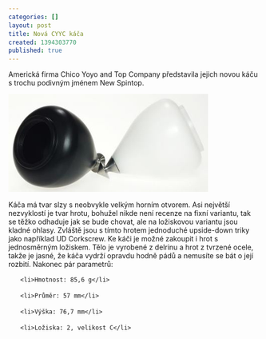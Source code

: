 ```yaml
---
categories: []
layout: post
title: Nová CYYC káča
created: 1394303770
published: true
---
```

<p>Americká firma Chico Yoyo and Top Company představila jejich novou káču s trochu podivným jménem New Spintop.</p>



<p><a class="colorbox-load" href="/images/nova-cyyc-kaca/New CYYC top.jpg"><img alt="" src="/images/nova-cyyc-kaca/New%20CYYC%20top_0.jpg" /></a></p>



<p>Káča má tvar slzy s neobvykle velkým horním otvorem. Asi největší nezvyklostí je tvar hrotu, bohužel nikde není recenze na fixní variantu, tak se těžko odhaduje jak se bude chovat, ale na ložiskovou variantu jsou kladné ohlasy. Zvláště jsou s tímto hrotem jednoduché upside-down triky jako například UD Corkscrew. Ke káči je možné zakoupit i hrot s jednosměrným ložiskem. Tělo je vyrobené z delrinu a hrot z tvrzené ocele, takže je jasné, že káča vydrží opravdu hodně pádů a nemusíte se bát o její rozbití. Nakonec pár parametrů:</p>



<ul>

	<li>Hmotnost: 85,6 g</li>

	<li>Průměr: 57 mm</li>

	<li>Výška: 76,7 mm</li>

	<li>Ložiska: 2, velikost C</li>

</ul>
